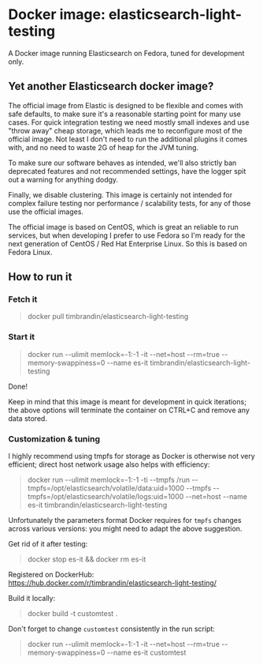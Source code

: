 # Docker image: elasticsearch-light-testing

A Docker image running Elasticsearch on Fedora, tuned for development only.

## Yet another Elasticsearch docker image?

The official image from Elastic is designed to be flexible and comes with safe defaults,
to make sure it's a reasonable starting point for many use cases.
For quick integration testing we need mostly small indexes and use "throw away" cheap storage, which leads me to reconfigure most of the official image.
Not least I don't need to run the additional plugins it comes with, and no need to waste 2G of heap for the JVM tuning.

To make sure our software behaves as intended, we'll also strictly ban deprecated features and not recommended settings, have the logger spit out a warning for anything dodgy.

Finally, we disable clustering. This image is certainly not intended for complex failure testing nor performance / scalability tests, for any of those use the official images.

The official image is based on CentOS, which is great an reliable to run services, but when developing I prefer to use Fedora so I'm ready for the next generation of CentOS / Red Hat Enterprise Linux. So this is based on Fedora Linux.

## How to run it

### Fetch it

> docker pull timbrandin/elasticsearch-light-testing

### Start it

> docker run --ulimit memlock=-1:-1 -it --net=host --rm=true --memory-swappiness=0 --name es-it timbrandin/elasticsearch-light-testing

Done!

Keep in mind that this image is meant for development in quick iterations; the above options will terminate the container on CTRL+C and remove any data stored.

### Customization & tuning

I highly recommend using tmpfs for storage as Docker is otherwise not very efficient; direct host network usage also helps with efficiency:

> docker run --ulimit memlock=-1:-1 -ti --tmpfs /run --tmpfs=/opt/elasticsearch/volatile/data:uid=1000 --tmpfs --tmpfs=/opt/elasticsearch/volatile/logs:uid=1000 --net=host --name es-it timbrandin/elasticsearch-light-testing

Unfortunately the parameters format Docker requires for `tmpfs` changes across various versions:
you might need to adapt the above suggestion.

Get rid of it after testing:

> docker stop es-it && docker rm es-it

Registered on DockerHub: https://hub.docker.com/r/timbrandin/elasticsearch-light-testing/ 

Build it locally:

> docker build -t customtest .

Don't forget to change `customtest` consistently in the run script:

> docker run --ulimit memlock=-1:-1 -it --net=host --rm=true --memory-swappiness=0 --name es-it customtest


